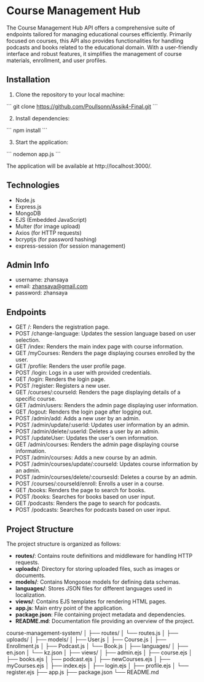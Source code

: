 # Course Management Hub

The Course Management Hub API offers a comprehensive suite of endpoints tailored for managing educational courses efficiently. Primarily focused on courses, this API also provides functionalities for handling podcasts and books related to the educational domain. With a user-friendly interface and robust features, it simplifies the management of course materials, enrollment, and user profiles.


## Installation

1. Clone the repository to your local machine:

\`\`\`
git clone https://github.com/Poullsonn/Assik4-Final.git
\`\`\`

2. Install dependencies:

\`\`\`
npm install
\`\`\`

3. Start the application:

\`\`\`
nodemon app.js
\`\`\`

The application will be available at http://localhost:3000/.


## Technologies

- Node.js
- Express.js
- MongoDB
- EJS (Embedded JavaScript)
- Multer (for image upload)
- Axios (for HTTP requests)
- bcryptjs (for password hashing)
- express-session (for session management)

## Admin Info
- username: zhansaya
- email: zhansaya@gmail.com
- password: zhansaya

## Endpoints

- GET /: Renders the registration page.
- POST /change-language: Updates the session language based on user selection.
- GET /index: Renders the main index page with course information.
- GET /myCourses: Renders the page displaying courses enrolled by the user.
- GET /profile: Renders the user profile page.
- POST /login: Logs in a user with provided credentials.
- GET /login: Renders the login page.
- POST /register: Registers a new user.
- GET /courses/:courseId: Renders the page displaying details of a specific course.
- GET /admin/users: Renders the admin page displaying user information.
- GET /logout: Renders the login page after logging out.
- POST /admin/add: Adds a new user by an admin.
- POST /admin/update/:userId: Updates user information by an admin.
- POST /admin/delete/:userId: Deletes a user by an admin.
- POST /updateUser: Updates the user's own information.
- GET /admin/courses: Renders the admin page displaying course information.
- POST /admin/courses: Adds a new course by an admin.
- POST /admin/courses/update/:courseId: Updates course information by an admin.
- POST /admin/courses/delete/:coursesId: Deletes a course by an admin.
- POST /courses/:courseId/enroll: Enrolls a user in a course.
- GET /books: Renders the page to search for books.
- POST /books: Searches for books based on user input.
- GET /podcasts: Renders the page to search for podcasts.
- POST /podcasts: Searches for podcasts based on user input.

## Project Structure

The project structure is organized as follows:

- **routes/**: Contains route definitions and middleware for handling HTTP requests.
- **uploads/**: Directory for storing uploaded files, such as images or documents.
- **models/**: Contains Mongoose models for defining data schemas.
- **languages/**: Stores JSON files for different languages used in localization.
- **views/**: Contains EJS templates for rendering HTML pages.
- **app.js**: Main entry point of the application.
- **package.json**: File containing project metadata and dependencies.
- **README.md**: Documentation file providing an overview of the project.

course-management-system/
│
├── routes/
│ └── routes.js
│
├── uploads/
│
├── models/
│ ├── User.js
│ ├── Course.js
│ ├── Enrollment.js
│ ├── Podcast.js
│ └── Book.js
│
├── languages/
│ ├── en.json
│ └── kz.json
│
├── views/
│ ├── admin.ejs
│ ├── course.ejs
│ ├── books.ejs
│ ├── podcast.ejs
│ ├── newCourses.ejs
│ ├── myCourses.ejs
│ ├── index.ejs
│ ├── login.ejs
│ ├── profile.ejs
│ └── register.ejs
├── app.js
├── package.json
└── README.md
